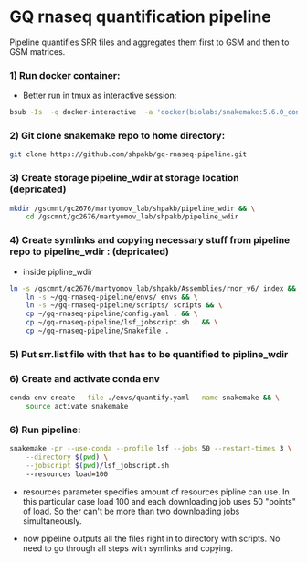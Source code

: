 # GQ rnaseq quantification pipeline

Pipeline quantifies SRR files and aggregates them first to GSM and then to GSM matrices.


### 1) Run docker container:
- Better run in tmux as interactive session:
```bash
bsub -Is  -q docker-interactive  -a 'docker(biolabs/snakemake:5.6.0_conda4.7.12)' /bin/bash
```
### 2) Git clone snakemake repo to home directory:
```bash
git clone https://github.com/shpakb/gq-rnaseq-pipeline.git
```

### 3) Create storage pipeline_wdir at storage location (depricated)
```bash 
mkdir /gscmnt/gc2676/martyomov_lab/shpakb/pipeline_wdir && \
    cd /gscmnt/gc2676/martyomov_lab/shpakb/pipeline_wdir
```
### 4) Create symlinks and copying necessary stuff from pipeline repo to pipeline_wdir : (depricated)

- inside pipline_wdir
```bash
ln -s /gscmnt/gc2676/martyomov_lab/shpakb/Assemblies/rnor_v6/ index && \
    ln -s ~/gq-rnaseq-pipeline/envs/ envs && \
    ln -s ~/gq-rnaseq-pipeline/scripts/ scripts && \
    cp ~/gq-rnaseq-pipeline/config.yaml . && \
    cp ~/gq-rnaseq-pipeline/lsf_jobscript.sh . && \
    cp ~/gq-rnaseq-pipeline/Snakefile .
```

### 5) Put srr.list file with that has to be quantified to pipline_wdir

### 6) Create and activate conda env
```bash 
conda env create --file ./envs/quantify.yaml --name snakemake && \
    source activate snakemake
```

### 6) Run pipeline:
```bash
snakemake -pr --use-conda --profile lsf --jobs 50 --restart-times 3 \
    --directory $(pwd) \
    --jobscript $(pwd)/lsf_jobscript.sh
    --resources load=100
```

- resources parameter specifies amount of resources pipline can use. In this particular case load 100 and 
each downloading job uses 50 "points" of load. So ther can't be more than two downloading jobs simultaneously. 

- now pipeline outputs all the files right in to directory with scripts. No need to go through all steps with symlinks 
and copying. 